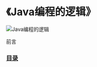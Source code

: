 # 《Java编程的逻辑》

![Java编程的逻辑](https://img13.360buyimg.com/n1/s640x640_jfs/t14494/344/2041325409/173602/8e9e46f2/5a66eb12N0a7be368.jpg)

前言

### [目录](https://swiftma.github.io/contents)

